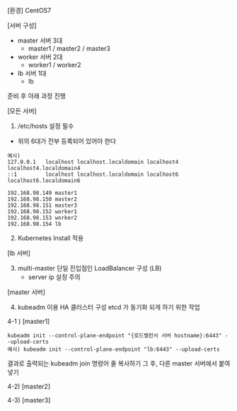 [환경]
CentOS7

[서버 구성]
- master 서버 3대
  - master1 / master2 / master3
- worker 서버 2대
  - worker1 / worker2
- lb 서버 1대
  - lb
  
준비 후 아래 과정 진행

[모든 서버] 
1. /etc/hosts 설정 필수
  - 위의 6대가 전부 등록되어 있어야 한다

```
예시)
127.0.0.1   localhost localhost.localdomain localhost4 localhost4.localdomain4
::1         localhost localhost.localdomain localhost6 localhost6.localdomain6

192.168.98.149 master1
192.168.98.150 master2
192.168.98.151 master3
192.168.98.152 worker1
192.168.98.153 worker2
192.168.98.154 lb
```

2. Kubernetes Install 적용
 
[lb 서버]

3. multi-master 단일 진입점인 LoadBalancer 구성 (LB)
   - server ip 설정 주의 

[master 서버]

4. kubeadm 이용 HA 클러스터 구성
etcd 가 동기화 되게 하기 위한 작업

4-1 ) [master1]
```
kubeadm init --control-plane-endpoint "{로드벨런서 서버 hostname}:6443" --upload-certs
예시) kubeadm init --control-plane-endpoint "lb:6443" --upload-certs
```
결과로 출력되는 kubeadm join 명령어 줄 복사하기
그 후, 다른 master 서버에서 붙여넣기 

4-2) [master2]

4-3) [master3]
